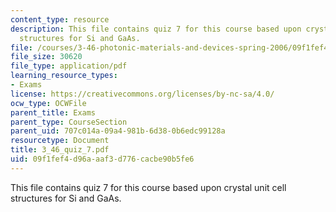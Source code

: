 ```yaml
---
content_type: resource
description: This file contains quiz 7 for this course based upon crystal unit cell
  structures for Si and GaAs.
file: /courses/3-46-photonic-materials-and-devices-spring-2006/09f1fef4d96aaaf3d776cacbe90b5fe6_3_46_quiz_7.pdf
file_size: 30620
file_type: application/pdf
learning_resource_types:
- Exams
license: https://creativecommons.org/licenses/by-nc-sa/4.0/
ocw_type: OCWFile
parent_title: Exams
parent_type: CourseSection
parent_uid: 707c014a-09a4-981b-6d38-0b6edc99128a
resourcetype: Document
title: 3_46_quiz_7.pdf
uid: 09f1fef4-d96a-aaf3-d776-cacbe90b5fe6
---
```

This file contains quiz 7 for this course based upon crystal unit cell structures for Si and GaAs.